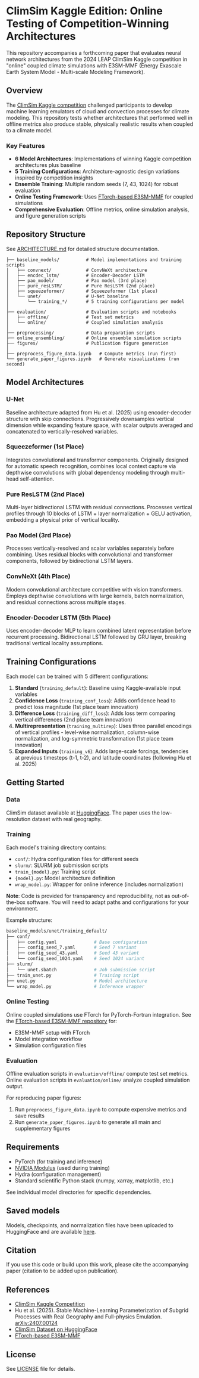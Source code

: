 # ClimSim Kaggle Edition: Online Testing of Competition-Winning Architectures

This repository accompanies a forthcoming paper that evaluates neural network architectures from the 2024 LEAP ClimSim Kaggle competition in "online" coupled climate simulations with E3SM-MMF (Energy Exascale Earth System Model - Multi-scale Modeling Framework).

## Overview

The [ClimSim Kaggle competition](https://www.kaggle.com/competitions/leap-atmospheric-physics-ai-climsim) challenged participants to develop machine learning emulators of cloud and convection processes for climate modeling. This repository tests whether architectures that performed well in offline metrics also produce stable, physically realistic results when coupled to a climate model.

### Key Features

- **6 Model Architectures**: Implementations of winning Kaggle competition architectures plus baseline
- **5 Training Configurations**: Architecture-agnostic design variations inspired by competition insights
- **Ensemble Training**: Multiple random seeds (7, 43, 1024) for robust evaluation
- **Online Testing Framework**: Uses [FTorch-based E3SM-MMF](https://github.com/zyhu-hu/E3SM_nvlab/tree/ftorch/climsim_scripts/perlmutter_scripts) for coupled simulations
- **Comprehensive Evaluation**: Offline metrics, online simulation analysis, and figure generation scripts

## Repository Structure

See [ARCHITECTURE.md](ARCHITECTURE.md) for detailed structure documentation.

```
├── baseline_models/          # Model implementations and training scripts
│   ├── convnext/             # ConvNeXt architecture
│   ├── encdec_lstm/          # Encoder-Decoder LSTM
│   ├── pao_model/            # Pao model (3rd place)
│   ├── pure_resLSTM/         # Pure ResLSTM (2nd place)
│   ├── squeezeformer/        # Squeezeformer (1st place)
│   └── unet/                 # U-Net baseline
│       └── training_*/       # 5 training configurations per model
│
├── evaluation/               # Evaluation scripts and notebooks
│   ├── offline/              # Test set metrics
│   └── online/               # Coupled simulation analysis
│
├── preprocessing/            # Data preparation scripts
├── online_ensembling/        # Online ensemble simulation scripts
├── figures/                  # Publication figure generation
│
├── preprocess_figure_data.ipynb   # Compute metrics (run first)
└── generate_paper_figures.ipynb   # Generate visualizations (run second)
```

## Model Architectures

### U-Net
Baseline architecture adapted from Hu et al. (2025) using encoder-decoder structure with skip connections. Progressively downsamples vertical dimension while expanding feature space, with scalar outputs averaged and concatenated to vertically-resolved variables.

### Squeezeformer (1st Place)
Integrates convolutional and transformer components. Originally designed for automatic speech recognition, combines local context capture via depthwise convolutions with global dependency modeling through multi-head self-attention.

### Pure ResLSTM (2nd Place)
Multi-layer bidirectional LSTM with residual connections. Processes vertical profiles through 10 blocks of LSTM + layer normalization + GELU activation, embedding a physical prior of vertical locality.

### Pao Model (3rd Place)
Processes vertically-resolved and scalar variables separately before combining. Uses residual blocks with convolutional and transformer components, followed by bidirectional LSTM layers.

### ConvNeXt (4th Place)
Modern convolutional architecture competitive with vision transformers. Employs depthwise convolutions with large kernels, batch normalization, and residual connections across multiple stages.

### Encoder-Decoder LSTM (5th Place)
Uses encoder-decoder MLP to learn combined latent representation before recurrent processing. Bidirectional LSTM followed by GRU layer, breaking traditional vertical locality assumptions.

## Training Configurations

Each model can be trained with 5 different configurations:

1. **Standard** (`training_default`): Baseline using Kaggle-available input variables
2. **Confidence Loss** (`training_conf_loss`): Adds confidence head to predict loss magnitude (1st place team innovation)
3. **Difference Loss** (`training_diff_loss`): Adds loss term comparing vertical differences (2nd place team innovation)
4. **Multirepresentation** (`training_multirep`): Uses three parallel encodings of vertical profiles - level-wise normalization, column-wise normalization, and log-symmetric transformation (1st place team innovation)
5. **Expanded Inputs** (`training_v6`): Adds large-scale forcings, tendencies at previous timesteps (t-1, t-2), and latitude coordinates (following Hu et al. 2025)

## Getting Started

### Data

ClimSim dataset available at [HuggingFace](https://huggingface.co/LEAP). The paper uses the low-resolution dataset with real geography.

### Training

Each model's training directory contains:
- `conf/`: Hydra configuration files for different seeds
- `slurm/`: SLURM job submission scripts
- `train_{model}.py`: Training script
- `{model}.py`: Model architecture definition
- `wrap_model.py`: Wrapper for online inference (includes normalization)

**Note**: Code is provided for transparency and reproducibility, not as out-of-the-box software. You will need to adapt paths and configurations for your environment.

Example structure:
```bash
baseline_models/unet/training_default/
├── conf/
│   ├── config.yaml              # Base configuration
│   ├── config_seed_7.yaml       # Seed 7 variant
│   ├── config_seed_43.yaml      # Seed 43 variant
│   └── config_seed_1024.yaml    # Seed 1024 variant
├── slurm/
│   └── unet.sbatch              # Job submission script
├── train_unet.py                # Training script
├── unet.py                      # Model architecture
└── wrap_model.py                # Inference wrapper
```

### Online Testing

Online coupled simulations use FTorch for PyTorch-Fortran integration. See the [FTorch-based E3SM-MMF repository](https://github.com/zyhu-hu/E3SM_nvlab/tree/ftorch/climsim_scripts/perlmutter_scripts) for:
- E3SM-MMF setup with FTorch
- Model integration workflow
- Simulation configuration files

### Evaluation

Offline evaluation scripts in `evaluation/offline/` compute test set metrics. Online evaluation scripts in `evaluation/online/` analyze coupled simulation output.

For reproducing paper figures:
1. Run `preprocess_figure_data.ipynb` to compute expensive metrics and save results
2. Run `generate_paper_figures.ipynb` to generate all main and supplementary figures

## Requirements

- PyTorch (for training and inference)
- [NVIDIA Modulus](https://docs.nvidia.com/deeplearning/modulus/) (used during training)
- Hydra (configuration management)
- Standard scientific Python stack (numpy, xarray, matplotlib, etc.)

See individual model directories for specific dependencies.

## Saved models

Models, checkpoints, and normalization files have been uploaded to HuggingFace and are available [here](https://huggingface.co/jlin404/models).

## Citation

If you use this code or build upon this work, please cite the accompanying paper (citation to be added upon publication).

## References

- [ClimSim Kaggle Competition](https://www.kaggle.com/competitions/leap-atmospheric-physics-ai-climsim)
- Hu et al. (2025). Stable Machine-Learning Parameterization of Subgrid Processes with Real Geography and Full-physics Emulation. [arXiv:2407.00124](https://arxiv.org/abs/2407.00124)
- [ClimSim Dataset on HuggingFace](https://huggingface.co/LEAP)
- [FTorch-based E3SM-MMF](https://github.com/zyhu-hu/E3SM_nvlab/tree/ftorch/)

## License

See [LICENSE](LICENSE) file for details.
